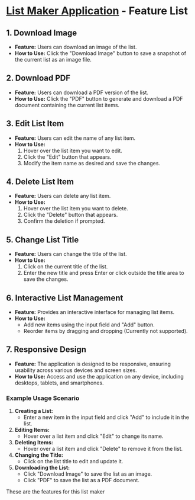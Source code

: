 # [List Maker Application](https://mylistmaker.w3spaces.com/) - Feature List

## 1. Download Image
- **Feature:** Users can download an image of the list.
- **How to Use:** Click the "Download Image" button to save a snapshot of the current list as an image file.

## 2. Download PDF
- **Feature:** Users can download a PDF version of the list.
- **How to Use:** Click the "PDF" button to generate and download a PDF document containing the current list items.

## 3. Edit List Item
- **Feature:** Users can edit the name of any list item.
- **How to Use:**
  1. Hover over the list item you want to edit.
  2. Click the "Edit" button that appears.
  3. Modify the item name as desired and save the changes.

## 4. Delete List Item
- **Feature:** Users can delete any list item.
- **How to Use:**
  1. Hover over the list item you want to delete.
  2. Click the "Delete" button that appears.
  3. Confirm the deletion if prompted.

## 5. Change List Title
- **Feature:** Users can change the title of the list.
- **How to Use:**
  1. Click on the current title of the list.
  2. Enter the new title and press Enter or click outside the title area to save the changes.

## 6. Interactive List Management
- **Feature:** Provides an interactive interface for managing list items.
- **How to Use:**
  - Add new items using the input field and "Add" button.
  - Reorder items by dragging and dropping (Currently not supported).
  

## 7. Responsive Design
- **Feature:** The application is designed to be responsive, ensuring usability across various devices and screen sizes.
- **How to Use:** Access and use the application on any device, including desktops, tablets, and smartphones.

### Example Usage Scenario
1. **Creating a List:**
   - Enter a new item in the input field and click "Add" to include it in the list.
2. **Editing Items:**
   - Hover over a list item and click "Edit" to change its name.
3. **Deleting Items:**
   - Hover over a list item and click "Delete" to remove it from the list.
4. **Changing the Title:**
   - Click on the list title to edit and update it.
5. **Downloading the List:**
   - Click "Download Image" to save the list as an image.
   - Click "PDF" to save the list as a PDF document.

These are the features for this list maker
